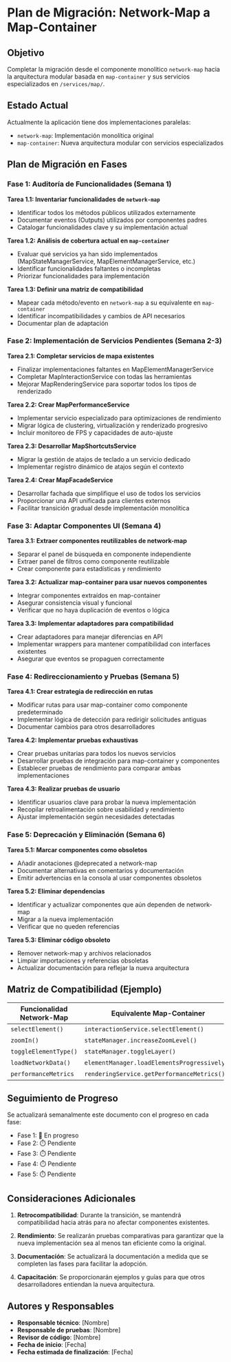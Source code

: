 # Plan de Migración: Network-Map a Map-Container

## Objetivo
Completar la migración desde el componente monolítico `network-map` hacia la arquitectura modular basada en `map-container` y sus servicios especializados en `/services/map/`.

## Estado Actual
Actualmente la aplicación tiene dos implementaciones paralelas:
- `network-map`: Implementación monolítica original
- `map-container`: Nueva arquitectura modular con servicios especializados

## Plan de Migración en Fases

### Fase 1: Auditoría de Funcionalidades (Semana 1)

**Tarea 1.1: Inventariar funcionalidades de `network-map`**
- Identificar todos los métodos públicos utilizados externamente
- Documentar eventos (Outputs) utilizados por componentes padres
- Catalogar funcionalidades clave y su implementación actual

**Tarea 1.2: Análisis de cobertura actual en `map-container`**
- Evaluar qué servicios ya han sido implementados (MapStateManagerService, MapElementManagerService, etc.)
- Identificar funcionalidades faltantes o incompletas
- Priorizar funcionalidades para implementación

**Tarea 1.3: Definir una matriz de compatibilidad**
- Mapear cada método/evento en `network-map` a su equivalente en `map-container`
- Identificar incompatibilidades y cambios de API necesarios
- Documentar plan de adaptación

### Fase 2: Implementación de Servicios Pendientes (Semana 2-3)

**Tarea 2.1: Completar servicios de mapa existentes**
- Finalizar implementaciones faltantes en MapElementManagerService
- Completar MapInteractionService con todas las herramientas
- Mejorar MapRenderingService para soportar todos los tipos de renderizado

**Tarea 2.2: Crear MapPerformanceService**
- Implementar servicio especializado para optimizaciones de rendimiento
- Migrar lógica de clustering, virtualización y renderizado progresivo
- Incluir monitoreo de FPS y capacidades de auto-ajuste

**Tarea 2.3: Desarrollar MapShortcutsService**
- Migrar la gestión de atajos de teclado a un servicio dedicado
- Implementar registro dinámico de atajos según el contexto

**Tarea 2.4: Crear MapFacadeService**
- Desarrollar fachada que simplifique el uso de todos los servicios
- Proporcionar una API unificada para clientes externos
- Facilitar transición gradual desde implementación monolítica

### Fase 3: Adaptar Componentes UI (Semana 4)

**Tarea 3.1: Extraer componentes reutilizables de network-map**
- Separar el panel de búsqueda en componente independiente
- Extraer panel de filtros como componente reutilizable
- Crear componente para estadísticas y rendimiento

**Tarea 3.2: Actualizar map-container para usar nuevos componentes**
- Integrar componentes extraídos en map-container
- Asegurar consistencia visual y funcional
- Verificar que no haya duplicación de eventos o lógica

**Tarea 3.3: Implementar adaptadores para compatibilidad**
- Crear adaptadores para manejar diferencias en API
- Implementar wrappers para mantener compatibilidad con interfaces existentes
- Asegurar que eventos se propaguen correctamente

### Fase 4: Redireccionamiento y Pruebas (Semana 5)

**Tarea 4.1: Crear estrategia de redirección en rutas**
- Modificar rutas para usar map-container como componente predeterminado
- Implementar lógica de detección para redirigir solicitudes antiguas
- Documentar cambios para otros desarrolladores

**Tarea 4.2: Implementar pruebas exhaustivas**
- Crear pruebas unitarias para todos los nuevos servicios
- Desarrollar pruebas de integración para map-container y componentes
- Establecer pruebas de rendimiento para comparar ambas implementaciones

**Tarea 4.3: Realizar pruebas de usuario**
- Identificar usuarios clave para probar la nueva implementación
- Recopilar retroalimentación sobre usabilidad y rendimiento
- Ajustar implementación según necesidades detectadas

### Fase 5: Deprecación y Eliminación (Semana 6)

**Tarea 5.1: Marcar componentes como obsoletos**
- Añadir anotaciones @deprecated a network-map
- Documentar alternativas en comentarios y documentación
- Emitir advertencias en la consola al usar componentes obsoletos

**Tarea 5.2: Eliminar dependencias**
- Identificar y actualizar componentes que aún dependen de network-map
- Migrar a la nueva implementación
- Verificar que no queden referencias

**Tarea 5.3: Eliminar código obsoleto**
- Remover network-map y archivos relacionados
- Limpiar importaciones y referencias obsoletas
- Actualizar documentación para reflejar la nueva arquitectura

## Matriz de Compatibilidad (Ejemplo)

| Funcionalidad Network-Map | Equivalente Map-Container | Estado |
|---------------------------|---------------------------|--------|
| `selectElement()` | `interactionService.selectElement()` | Completo |
| `zoomIn()` | `stateManager.increaseZoomLevel()` | Completo |
| `toggleElementType()` | `stateManager.toggleLayer()` | Pendiente |
| `loadNetworkData()` | `elementManager.loadElementsProgressively()` | Completo |
| `performanceMetrics` | `renderingService.getPerformanceMetrics()` | Pendiente |

## Seguimiento de Progreso

Se actualizará semanalmente este documento con el progreso en cada fase:

- Fase 1: 🔄 En progreso
- Fase 2: ⏱️ Pendiente
- Fase 3: ⏱️ Pendiente
- Fase 4: ⏱️ Pendiente
- Fase 5: ⏱️ Pendiente

## Consideraciones Adicionales

1. **Retrocompatibilidad**: Durante la transición, se mantendrá compatibilidad hacia atrás para no afectar componentes existentes.

2. **Rendimiento**: Se realizarán pruebas comparativas para garantizar que la nueva implementación sea al menos tan eficiente como la original.

3. **Documentación**: Se actualizará la documentación a medida que se completen las fases para facilitar la adopción.

4. **Capacitación**: Se proporcionarán ejemplos y guías para que otros desarrolladores entiendan la nueva arquitectura.

## Autores y Responsables

- **Responsable técnico**: [Nombre]
- **Responsable de pruebas**: [Nombre]
- **Revisor de código**: [Nombre]
- **Fecha de inicio**: [Fecha]
- **Fecha estimada de finalización**: [Fecha] 